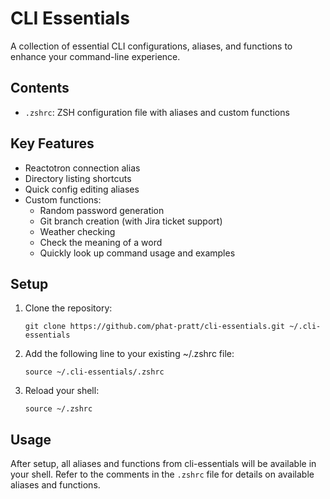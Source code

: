 # CLI Essentials

A collection of essential CLI configurations, aliases, and functions to enhance your command-line experience.

## Contents

- `.zshrc`: ZSH configuration file with aliases and custom functions

## Key Features

- Reactotron connection alias
- Directory listing shortcuts
- Quick config editing aliases
- Custom functions:
  - Random password generation
  - Git branch creation (with Jira ticket support)
  - Weather checking
  - Check the meaning of a word
  - Quickly look up command usage and examples

## Setup

1. Clone the repository:
   ```
   git clone https://github.com/phat-pratt/cli-essentials.git ~/.cli-essentials
   ```

2. Add the following line to your existing ~/.zshrc file:
   ```
   source ~/.cli-essentials/.zshrc
   ```

3. Reload your shell:
   ```
   source ~/.zshrc
   ```

## Usage

After setup, all aliases and functions from cli-essentials will be available in your shell. Refer to the comments in the `.zshrc` file for details on available aliases and functions.


